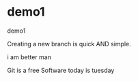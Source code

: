 # demo1
demo1

Creating a new branch is quick AND simple.

i am better man

Git is a free Software
today is tuesday
